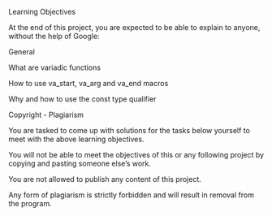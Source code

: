 Learning Objectives

At the end of this project, you are expected to be able to explain to anyone, without the help of Google:



General

What are variadic functions

How to use va_start, va_arg and va_end macros

Why and how to use the const type qualifier

Copyright - Plagiarism

You are tasked to come up with solutions for the tasks below yourself to meet with the above learning objectives.

You will not be able to meet the objectives of this or any following project by copying and pasting someone else’s work.

You are not allowed to publish any content of this project.

Any form of plagiarism is strictly forbidden and will result in removal from the program.
